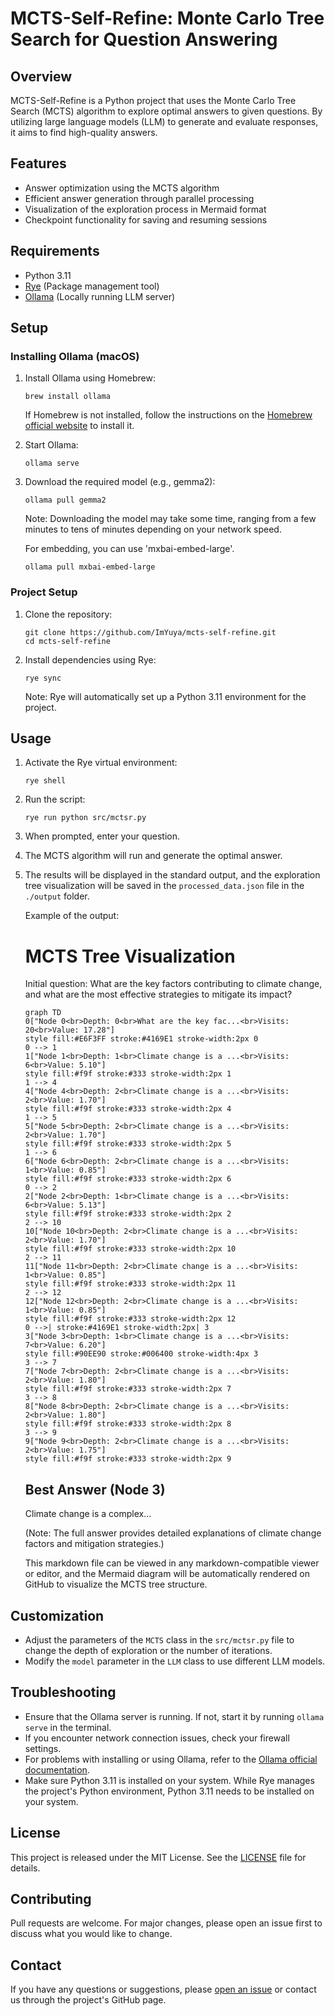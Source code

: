 # MCTS-Self-Refine: Monte Carlo Tree Search for Question Answering

## Overview

MCTS-Self-Refine is a Python project that uses the Monte Carlo Tree Search (MCTS) algorithm to explore optimal answers to given questions. By utilizing large language models (LLM) to generate and evaluate responses, it aims to find high-quality answers.

## Features

- Answer optimization using the MCTS algorithm
- Efficient answer generation through parallel processing
- Visualization of the exploration process in Mermaid format
- Checkpoint functionality for saving and resuming sessions

## Requirements

- Python 3.11
- [Rye](https://rye-up.com/) (Package management tool)
- [Ollama](https://ollama.ai/) (Locally running LLM server)

## Setup

### Installing Ollama (macOS)

1. Install Ollama using Homebrew:

   ```
   brew install ollama
   ```

   If Homebrew is not installed, follow the instructions on the [Homebrew official website](https://brew.sh/) to install it.

2. Start Ollama:

   ```
   ollama serve
   ```

3. Download the required model (e.g., gemma2):

   ```
   ollama pull gemma2
   ```

   Note: Downloading the model may take some time, ranging from a few minutes to tens of minutes depending on your network speed.

   For embedding, you can use 'mxbai-embed-large'.

   ```
   ollama pull mxbai-embed-large
   ```

### Project Setup

1. Clone the repository:

   ```
   git clone https://github.com/ImYuya/mcts-self-refine.git
   cd mcts-self-refine
   ```

2. Install dependencies using Rye:

   ```
   rye sync
   ```

   Note: Rye will automatically set up a Python 3.11 environment for the project.

## Usage

1. Activate the Rye virtual environment:

   ```
   rye shell
   ```

2. Run the script:

   ```
   rye run python src/mctsr.py
   ```

3. When prompted, enter your question.

4. The MCTS algorithm will run and generate the optimal answer.

5. The results will be displayed in the standard output, and the exploration tree visualization will be saved in the `processed_data.json` file in the `./output` folder.

   Example of the output:

   # MCTS Tree Visualization

   Initial question: What are the key factors contributing to climate change, and what are the most effective strategies to mitigate its impact?

   ```mermaid
   graph TD
   0["Node 0<br>Depth: 0<br>What are the key fac...<br>Visits: 20<br>Value: 17.28"]
   style fill:#E6F3FF stroke:#4169E1 stroke-width:2px 0
   0 --> 1
   1["Node 1<br>Depth: 1<br>Climate change is a ...<br>Visits: 6<br>Value: 5.10"]
   style fill:#f9f stroke:#333 stroke-width:2px 1
   1 --> 4
   4["Node 4<br>Depth: 2<br>Climate change is a ...<br>Visits: 2<br>Value: 1.70"]
   style fill:#f9f stroke:#333 stroke-width:2px 4
   1 --> 5
   5["Node 5<br>Depth: 2<br>Climate change is a ...<br>Visits: 2<br>Value: 1.70"]
   style fill:#f9f stroke:#333 stroke-width:2px 5
   1 --> 6
   6["Node 6<br>Depth: 2<br>Climate change is a ...<br>Visits: 1<br>Value: 0.85"]
   style fill:#f9f stroke:#333 stroke-width:2px 6
   0 --> 2
   2["Node 2<br>Depth: 1<br>Climate change is a ...<br>Visits: 6<br>Value: 5.13"]
   style fill:#f9f stroke:#333 stroke-width:2px 2
   2 --> 10
   10["Node 10<br>Depth: 2<br>Climate change is a ...<br>Visits: 2<br>Value: 1.70"]
   style fill:#f9f stroke:#333 stroke-width:2px 10
   2 --> 11
   11["Node 11<br>Depth: 2<br>Climate change is a ...<br>Visits: 1<br>Value: 0.85"]
   style fill:#f9f stroke:#333 stroke-width:2px 11
   2 --> 12
   12["Node 12<br>Depth: 2<br>Climate change is a ...<br>Visits: 1<br>Value: 0.85"]
   style fill:#f9f stroke:#333 stroke-width:2px 12
   0 -->| stroke:#4169E1 stroke-width:2px| 3
   3["Node 3<br>Depth: 1<br>Climate change is a ...<br>Visits: 7<br>Value: 6.20"]
   style fill:#90EE90 stroke:#006400 stroke-width:4px 3
   3 --> 7
   7["Node 7<br>Depth: 2<br>Climate change is a ...<br>Visits: 2<br>Value: 1.80"]
   style fill:#f9f stroke:#333 stroke-width:2px 7
   3 --> 8
   8["Node 8<br>Depth: 2<br>Climate change is a ...<br>Visits: 2<br>Value: 1.80"]
   style fill:#f9f stroke:#333 stroke-width:2px 8
   3 --> 9
   9["Node 9<br>Depth: 2<br>Climate change is a ...<br>Visits: 2<br>Value: 1.75"]
   style fill:#f9f stroke:#333 stroke-width:2px 9
   ```

   ## Best Answer (Node 3)

   Climate change is a complex...

   (Note: The full answer provides detailed explanations of climate change factors and mitigation strategies.)

   This markdown file can be viewed in any markdown-compatible viewer or editor, and the Mermaid diagram will be automatically rendered on GitHub to visualize the MCTS tree structure.

## Customization

- Adjust the parameters of the `MCTS` class in the `src/mctsr.py` file to change the depth of exploration or the number of iterations.
- Modify the `model` parameter in the `LLM` class to use different LLM models.

## Troubleshooting

- Ensure that the Ollama server is running. If not, start it by running `ollama serve` in the terminal.
- If you encounter network connection issues, check your firewall settings.
- For problems with installing or using Ollama, refer to the [Ollama official documentation](https://github.com/ollama/ollama).
- Make sure Python 3.11 is installed on your system. While Rye manages the project's Python environment, Python 3.11 needs to be installed on your system.

## License

This project is released under the MIT License. See the [LICENSE](LICENSE) file for details.

## Contributing

Pull requests are welcome. For major changes, please open an issue first to discuss what you would like to change.

## Contact

If you have any questions or suggestions, please [open an issue](https://github.com/ImYuya/mcts-self-refine/issues) or contact us through the project's GitHub page.